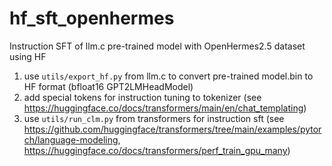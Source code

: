 # hf_sft_openhermes
Instruction SFT of llm.c pre-trained model with OpenHermes2.5 dataset using HF

1. use `utils/export_hf.py` from llm.c to convert pre-trained model.bin to HF format (bfloat16 GPT2LMHeadModel)
2. add special tokens for instruction tuning to tokenizer (see https://huggingface.co/docs/transformers/main/en/chat_templating)
3. use `utils/run_clm.py` from transformers for instruction sft (see https://github.com/huggingface/transformers/tree/main/examples/pytorch/language-modeling, https://huggingface.co/docs/transformers/perf_train_gpu_many)